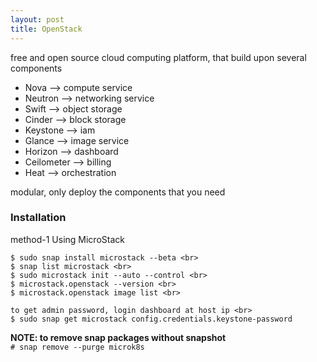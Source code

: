 ```yaml
---
layout: post
title: OpenStack
---
```


free and open source cloud computing platform, that build upon several components

- Nova --> compute service
- Neutron --> networking service
- Swift --> object storage
- Cinder --> block storage
- Keystone --> iam
- Glance --> image service
- Horizon --> dashboard
- Ceilometer --> billing
- Heat --> orchestration

modular, only deploy the components that you need

### Installation <br>
method-1 Using MicroStack

```
$ sudo snap install microstack --beta <br>
$ snap list microstack <br>
$ sudo microstack init --auto --control <br>
$ microstack.openstack --version <br>
$ microstack.openstack image list <br>

to get admin password, login dashboard at host ip <br>
$ sudo snap get microstack config.credentials.keystone-password
```

**NOTE: to remove snap packages without snapshot** <br>
`# snap remove --purge microk8s`